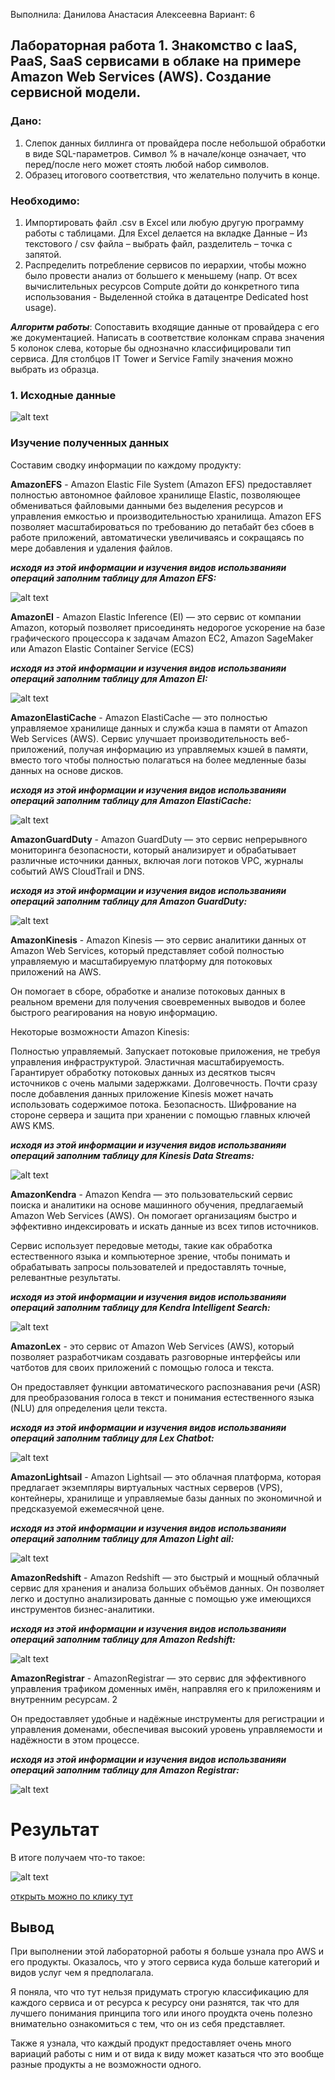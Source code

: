 Выполнила: Данилова Анастасия Алексеевна
Вариант: 6

## Лабораторная работа 1. Знакомство с IaaS, PaaS, SaaS сервисами в облаке на примере Amazon Web Services (AWS). Создание сервисной модели.

### Дано: 
1. Слепок данных биллинга от провайдера после небольшой обработки в виде SQL-параметров. Символ % в начале/конце означает, что перед/после него может стоять любой набор символов.
2. Образец итогового соответствия, что желательно получить в конце.

### Необходимо: 
1. Импортировать файл .csv в Excel или любую другую программу работы с таблицами. Для Excel делается на вкладке Данные – Из текстового / csv файла – выбрать файл, разделитель – точка с запятой.
2. Распределить потребление сервисов по иерархии, чтобы можно было провести анализ от большего к меньшему (напр. От всех вычислительных ресурсов Compute дойти до конкретного типа использования - Выделенной стойка в датацентре Dedicated host usage).


***Алгоритм работы***: Сопоставить входящие данные от провайдера с его же документацией. Написать в соответствие колонкам справа значения 5 колонок слева, которые бы однозначно классифицировали тип сервиса. Для столбцов IT Tower и Service Family значения можно выбрать из образца.



### 1. Исходные данные

![alt text](image.png)

### Изучение полученных данных

Составим сводку информации по каждому продукту:

**AmazonEFS** - Amazon Elastic File System (Amazon EFS) предоставляет полностью автономное файловое хранилище Elastic, позволяющее обмениваться файловыми данными без выделения ресурсов и управления емкостью и производительностью хранилища. Amazon EFS позволяет масштабироваться по требованию до петабайт без сбоев в работе приложений, автоматически увеличиваясь и сокращаясь по мере добавления и удаления файлов. 

***исходя из этой информации и изучения видов использванияи операций заполним таблицу для Amazon EFS:***

![alt text](image-3.png)

**AmazonEI** - Amazon Elastic Inference (EI) — это сервис от компании Amazon, который позволяет присоединять недорогое ускорение на базе графического процессора к задачам Amazon EC2, Amazon SageMaker или Amazon Elastic Container Service (ECS)

***исходя из этой информации и изучения видов использванияи операций заполним таблицу для Amazon EI:***

![alt text](image-4.png)

**AmazonElastiCache** - Amazon ElastiCache — это полностью управляемое хранилище данных и служба кэша в памяти от Amazon Web Services (AWS). Сервис улучшает производительность веб-приложений, получая информацию из управляемых кэшей в памяти, вместо того чтобы полностью полагаться на более медленные базы данных на основе дисков.

***исходя из этой информации и изучения видов использванияи операций заполним таблицу для Amazon ElastiCache:***

![alt text](image-5.png)

**AmazonGuardDuty** - Amazon GuardDuty — это сервис непрерывного мониторинга безопасности, который анализирует и обрабатывает различные источники данных, включая логи потоков VPC, журналы событий AWS CloudTrail и DNS.

***исходя из этой информации и изучения видов использванияи операций заполним таблицу для Amazon GuardDuty:***

![alt text](image-6.png)

**AmazonKinesis** - Amazon Kinesis — это сервис аналитики данных от Amazon Web Services, который представляет собой полностью управляемую и масштабируемую платформу для потоковых приложений на AWS.

Он помогает в сборе, обработке и анализе потоковых данных в реальном времени для получения своевременных выводов и более быстрого реагирования на новую информацию. 

Некоторые возможности Amazon Kinesis:

Полностью управляемый. Запускает потоковые приложения, не требуя управления инфраструктурой. 
Эластичная масштабируемость. Гарантирует обработку потоковых данных из десятков тысяч источников с очень малыми задержками. 
Долговечность. Почти сразу после добавления данных приложение Kinesis может начать использовать содержимое потока. 
Безопасность. Шифрование на стороне сервера и защита при хранении с помощью главных ключей AWS KMS. 

***исходя из этой информации и изучения видов использванияи операций заполним таблицу для Kinesis Data Streams:***

![alt text](image-10.png)

**AmazonKendra** - Amazon Kendra — это пользовательский сервис поиска и аналитики на основе машинного обучения, предлагаемый Amazon Web Services (AWS). Он помогает организациям быстро и эффективно индексировать и искать данные из всех типов источников. 

Сервис использует передовые методы, такие как обработка естественного языка и компьютерное зрение, чтобы понимать и обрабатывать запросы пользователей и предоставлять точные, релевантные результаты. 

***исходя из этой информации и изучения видов использванияи операций заполним таблицу для Kendra Intelligent Search:***

![alt text](image-8.png)

**AmazonLex** - это сервис от Amazon Web Services (AWS), который позволяет разработчикам создавать разговорные интерфейсы или чатботов для своих приложений с помощью голоса и текста. 

Он предоставляет функции автоматического распознавания речи (ASR) для преобразования голоса в текст и понимания естественного языка (NLU) для определения цели текста.

***исходя из этой информации и изучения видов использванияи операций заполним таблицу для Lex Chatbot:***

![alt text](image-9.png)

**AmazonLightsail** - Amazon Lightsail — это облачная платформа, которая предлагает экземпляры виртуальных частных серверов (VPS), контейнеры, хранилище и управляемые базы данных по экономичной и предсказуемой ежемесячной цене. 

***исходя из этой информации и изучения видов использванияи операций заполним таблицу для Amazon Light ail:***

![alt text](image-11.png)

**AmazonRedshift** - Amazon Redshift — это быстрый и мощный облачный сервис для хранения и анализа больших объёмов данных. Он позволяет легко и доступно анализировать данные с помощью уже имеющихся инструментов бизнес-аналитики. 

***исходя из этой информации и изучения видов использванияи операций заполним таблицу для Amazon Redshift:***

![alt text](image-12.png)

**AmazonRegistrar** - AmazonRegistrar — это сервис для эффективного управления трафиком доменных имён, направляя его к приложениям и внутренним ресурсам. 2

Он предоставляет удобные и надёжные инструменты для регистрации и управления доменами, обеспечивая высокий уровень управляемости и надёжности в этом процессе.

***исходя из этой информации и изучения видов использванияи операций заполним таблицу для Amazon Registrar:***

![alt text](image-13.png)

# Результат

В итоге получаем что-то такое:

![alt text](image-2.png)

[открыть можно по клику тут](https://docs.google.com/spreadsheets/d/1PXYzj1KEza59JsxuLbOY9BH5t1WjDmgDt3q8SqWZ7Zg/edit?usp=sharing)

## Вывод

При выполнении этой лабораторной работы я больше узнала про AWS и его продукты. Оказалось, что у этого сервиса куда больше категорий и видов услуг чем я предполагала.

Я поняла, что что тут нельзя придумать строгую классификацию для каждого сервиса и от ресурса к ресурсу они разнятся, так что для лучшего понимания принципа того или иного проудкта очень полезно внимательно ознакомиться с тем, что он из себя представляет.

Также я узнала, что каждый продукт предоставляет очень много вариаций работы с ним и от вида к виду может казаться что это вообще разные продукты а не возможности одного.